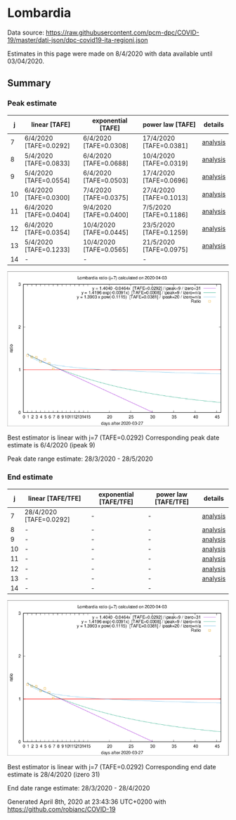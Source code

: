 # Lombardia


Data source: https://raw.githubusercontent.com/pcm-dpc/COVID-19/master/dati-json/dpc-covid19-ita-regioni.json

Estimates in this page were made on 8/4/2020 with data available until 03/04/2020.


## Summary 

### Peak estimate 
|j|linear [TAFE]|exponential [TAFE]|power law [TAFE]|details|
|---|----|-----------|---------|-------|
|7|6/4/2020 [TAFE=0.0292]|6/4/2020 [TAFE=0.0308]|17/4/2020 [TAFE=0.0381]|[analysis](COVID-19_lombardia_j7_2020-04-03.md)|
|8|5/4/2020 [TAFE=0.0833]|6/4/2020 [TAFE=0.0688]|10/4/2020 [TAFE=0.0319]|[analysis](COVID-19_lombardia_j8_2020-04-03.md)|
|9|5/4/2020 [TAFE=0.0554]|6/4/2020 [TAFE=0.0503]|17/4/2020 [TAFE=0.0696]|[analysis](COVID-19_lombardia_j9_2020-04-03.md)|
|10|6/4/2020 [TAFE=0.0300]|7/4/2020 [TAFE=0.0375]|27/4/2020 [TAFE=0.1013]|[analysis](COVID-19_lombardia_j10_2020-04-03.md)|
|11|6/4/2020 [TAFE=0.0404]|9/4/2020 [TAFE=0.0400]|7/5/2020 [TAFE=0.1186]|[analysis](COVID-19_lombardia_j11_2020-04-03.md)|
|12|6/4/2020 [TAFE=0.0354]|10/4/2020 [TAFE=0.0445]|23/5/2020 [TAFE=0.1259]|[analysis](COVID-19_lombardia_j12_2020-04-03.md)|
|13|5/4/2020 [TAFE=0.1233]|10/4/2020 [TAFE=0.0565]|21/5/2020 [TAFE=0.0975]|[analysis](COVID-19_lombardia_j13_2020-04-03.md)|
|14|-|-|-||

![best peak estimate](COVID-19_lombardia_j7_2020-04-03.png)

Best estimator is linear with j=7 (TAFE=0.0292)
Corresponding peak date estimate is 6/4/2020 (ipeak 9)


Peak date range estimate: 28/3/2020 - 28/5/2020

### End estimate 
|j|linear [TAFE/TFE]|exponential [TAFE/TFE]|power law [TAFE/TFE]|details|
|---|----|-----------|---------|-------|
|7|28/4/2020 [TAFE=0.0292]|-|-|[analysis](COVID-19_lombardia_j7_2020-04-03.md)|
|8|-|-|-|[analysis](COVID-19_lombardia_j8_2020-04-03.md)|
|9|-|-|-|[analysis](COVID-19_lombardia_j9_2020-04-03.md)|
|10|-|-|-|[analysis](COVID-19_lombardia_j10_2020-04-03.md)|
|11|-|-|-|[analysis](COVID-19_lombardia_j11_2020-04-03.md)|
|12|-|-|-|[analysis](COVID-19_lombardia_j12_2020-04-03.md)|
|13|-|-|-|[analysis](COVID-19_lombardia_j13_2020-04-03.md)|
|14|-|-|-||

![best zero estimate](COVID-19_lombardia_j7_2020-04-03.png)

Best estimator is linear with j=7 (TAFE=0.0292)
Corresponding end date estimate is 28/4/2020 (izero 31)


End date range estimate: 28/3/2020 - 28/4/2020

Generated April 8th, 2020 at 23:43:36 UTC+0200 with https://github.com/robianc/COVID-19
